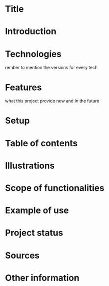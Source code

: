 # Title 

# Introduction 

# Technologies 
rember to mention the versions for every tech 
# Features 
what this project provide now and in the future 

# Setup 

# Table of contents 

# Illustrations 

# Scope of functionalities 

# Example of use 

# Project status 

# Sources 

# Other information 
